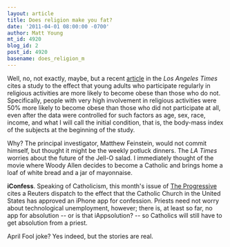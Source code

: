 ```yaml
---
layout: article
title: Does religion make you fat?
date: '2011-04-01 08:00:00 -0700'
author: Matt Young
mt_id: 4920
blog_id: 2
post_id: 4920
basename: does_religion_m
---
```

Well, no, not exactly, maybe, but a recent [article](http://www.latimes.com/health/boostershots/la-heb-religion-weight-20110324,0,1560357.story) in the _Los Angeles Times_ cites a study to the effect that young adults who participate regularly in religious activities are more likely to become obese than those who do not. Specifically, people with very high involvement in religious activities were 50% more likely to become obese than those who did not participate at all, even after the data were controlled for such factors as age, sex, race, income, and what I will call the initial condition, that is, the body-mass index of the subjects at the beginning of the study.

Why? The principal investigator, Matthew Feinstein, would not commit himself, but thought it might be the weekly potluck dinners. The _LA Times_ worries about the future of the Jell-O salad. I immediately thought of the movie where Woody Allen decides to become a Catholic and brings home a loaf of white bread and a jar of mayonnaise.

**iConfess**. Speaking of Catholicism, this month's issue of [The Progressive](http://www.progressive.org/) cites a Reuters dispatch to the effect that the Catholic Church in the United States has approved an iPhone app for confession. Priests need not worry about technological unemployment, however; there is, at least so far, no app for absolution -- or is that iAppsolution? -- so Catholics will still have to get absolution from a priest.

April Fool joke? Yes indeed, but the stories are real.
